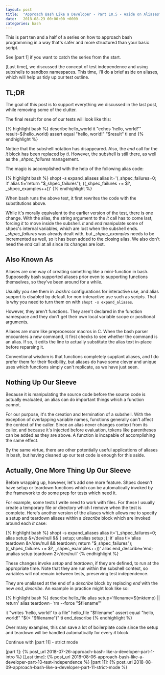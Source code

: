 ```yaml
---
layout: post
title:  "Approach Bash Like a Developer - Part 10.5 - Aside on Aliases"
date:   2018-08-23 00:00:00 +0000
categories: bash
---
```


This is part ten and a half of a series on how to approach bash
programming in a way that's safer and more structured than your basic
script.

See [part 1] if you want to catch the series from the start.

[Last time], we discussed the concept of test independence and using
subshells to sandbox namespaces.  This time, I'll do a brief aside on
aliases, which will help us tidy up our test outline.

TL;DR
-----

The goal of this post is to support everything we discussed in the last
post, while removing some of the clutter.

The final result for one of our tests will look like this:

{% highlight bash %}
describe hello_world
  it "echos 'hello, world!'"
    result=$(hello_world)
    assert equal "hello, world!" "$result"
  ti
end
{% endhighlight %}

Notice that the subshell notation has disappeared.  Also, the *end* call
for the *it* block has been replaced by *ti*.  However, the subshell is
still there, as well as the *_shpec_failures* management.

The magic is accomplished with the help of the following alias code:

{% highlight bash %}
shopt -s expand_aliases
alias it='(_shpec_failures=0; it'
alias ti='return "$_shpec_failures"); ((_shpec_failures += $?, _shpec_examples++))'
{% endhighlight %}

When bash runs the above test, it first rewrites the code with the
substitutions above.

While it's morally equivalent to the earlier version of the test, there
is one change. With the alias, the string argument to the *it* call has
to come last, forcing *it* to move inside the subshell.  *it* and *end*
manipulate some of shpec's internal variables, which are lost when the
subshell ends.  *_shpec_failures* was already dealt with, but
*_shpec_examples* needs to be incremented as well, so it has been added
to the closing alias.  We also don't need the *end* call at all since
its changes are lost.

Also Known As
-------------

Aliases are one way of creating something like a mini-function in bash.
Supposedly bash supported aliases prior even to supporting functions
themselves, so they've been around for a while.

Usually you see them in *.bashrc* configurations for interactive use,
and alias support is disabled by default for non-interactive use such as
scripts.  That is why you need to turn them on with `shopt -s
expand_aliases`.

However, they aren't functions.  They aren't declared in the function
namespace and they don't get their own local variable scope or
positional arguments.

Aliases are more like preprocessor macros in C.  When the bash parser
encounters a new command, it first checks to see whether the command is
an alias.  If so, it edits the line to actually substitute the alias
text in-place before reparsing it.

Conventional wisdom is that functions completely supplant aliases, and I
do prefer them for their flexibility, but aliases do have some clever
and unique uses which functions simply can't replicate, as we have just
seen.

Nothing Up Our Sleeve
---------------------

Because it is manipulating the source code before the source code is
actually evaluated, an alias can do important things which a function
cannot.

For our purpose, it's the creation and termination of a subshell.  With
the exception of overlapping variable names, functions generally can't
affect the context of the caller.  Since an alias never changes context
from its caller, and because it's injected before evaluation, tokens
like parentheses can be added as they are above.  A function is
incapable of accomplishing the same effect.

By the same virtue, there are other potentially useful applications of
aliases in bash, but having cleaned up our test code is enough for this
aside.

Actually, One More Thing Up Our Sleeve
--------------------------------------

Before wrapping up, however, let's add one more feature.  Shpec doesn't
have setup or teardown functions which can be automatically invoked by
the framework to do some prep for tests which need it.

For example, some tests I write need to work with files.  For these I
usually create a temporary file or directory which I remove when the
test is complete.  Here's another version of the aliases which allows me
to specify a setup and teardown aliases within a *describe* block which
are invoked around each *it* case:

{% highlight bash %}
shopt -s expand_aliases
alias it='(_shpec_failures=0; alias setup &>/dev/null && { setup; unalias setup ;}; it'
alias ti='alias teardown &>/dev/null && teardown; return "$_shpec_failures"); ((_shpec_failures += $?, _shpec_examples++))'
alias end_describe='end; unalias setup teardown 2>/dev/null'
{% endhighlight %}

These changes invoke *setup* and *teardown*, if they are defined, to run
at the appropriate time.  Note that they are run within the subshell
context, so variables will not remain between tests, preserving test
independence.

They are unaliased at the end of a *describe* block by replacing *end*
with the new *end_describe*.  An example in practice might look like so:

{% highlight bash %}
describe hello_file
  alias setup='filename=$(mktemp) || return'
  alias teardown='rm --force "$filename"'

  it "writes 'hello, world!' to a file"
    hello_file "$filename"
    assert equal "hello, world!" "$(< "$filename")"
  ti
end_describe
{% endhighlight %}

Over many examples, this can save a lot of boilerplate code since the
setup and teardown will be handled automatically for every *it* block.

Continue with [part 11] - strict mode

  [part 1]:     {% post_url 2018-07-26-approach-bash-like-a-developer-part-1-intro              %}
  [Last time]:  {% post_url 2018-08-06-approach-bash-like-a-developer-part-10-test-independence %}
  [part 11]:    {% post_url 2018-08-09-approach-bash-like-a-developer-part-11-strict-mode       %}
